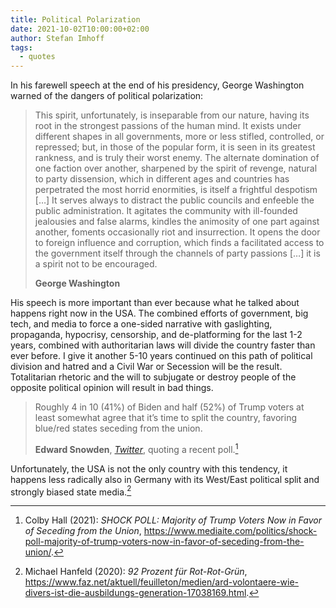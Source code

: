 ```yaml
---
title: Political Polarization
date: 2021-10-02T10:00:00+02:00
author: Stefan Imhoff
tags:
  - quotes
---
```


In his farewell speech at the end of his presidency, George Washington warned of the dangers of political polarization:

> This spirit, unfortunately, is inseparable from our nature, having its root in the strongest passions of the human mind. It exists under different shapes in all governments, more or less stifled, controlled, or repressed; but, in those of the popular form, it is seen in its greatest rankness, and is truly their worst enemy. The alternate domination of one faction over another, sharpened by the spirit of revenge, natural to party dissension, which in different ages and countries has perpetrated the most horrid enormities, is itself a frightful despotism […] It serves always to distract the public councils and enfeeble the public administration. It agitates the community with ill-founded jealousies and false alarms, kindles the animosity of one part against another, foments occasionally riot and insurrection. It opens the door to foreign influence and corruption, which finds a facilitated access to the government itself through the channels of party passions […] it is a spirit not to be encouraged.
>
> **George Washington**

His speech is more important than ever because what he talked about happens right now in the USA. The combined efforts of government, big tech, and media to force a one-sided narrative with gaslighting, propaganda, hypocrisy, censorship, and de-platforming for the last 1-2 years, combined with authoritarian laws will divide the country faster than ever before. I give it another 5-10 years continued on this path of political division and hatred and a Civil War or Secession will be the result. Totalitarian rhetoric and the will to subjugate or destroy people of the opposite political opinion will result in bad things.

> Roughly 4 in 10 (41%) of Biden and half (52%) of Trump voters at least somewhat agree that it’s time to split the country, favoring blue/red states seceding from the union.
>
> **Edward Snowden**, _[Twitter](https://twitter.com/Snowden/status/1444028576383307778)_, quoting a recent poll.[^hall2021fp]

Unfortunately, the USA is not the only country with this tendency, it happens less radically also in Germany with its West/East political split and strongly biased state media.[^hanfeld2020xv]

[^hall2021fp]: Colby Hall (2021): _SHOCK POLL: Majority of Trump Voters Now in Favor of Seceding from the Union_, <https://www.mediaite.com/politics/shock-poll-majority-of-trump-voters-now-in-favor-of-seceding-from-the-union/>.
[^hanfeld2020xv]: Michael Hanfeld (2020): _92 Prozent für Rot-Rot-Grün_, <https://www.faz.net/aktuell/feuilleton/medien/ard-volontaere-wie-divers-ist-die-ausbildungs-generation-17038169.html>.
